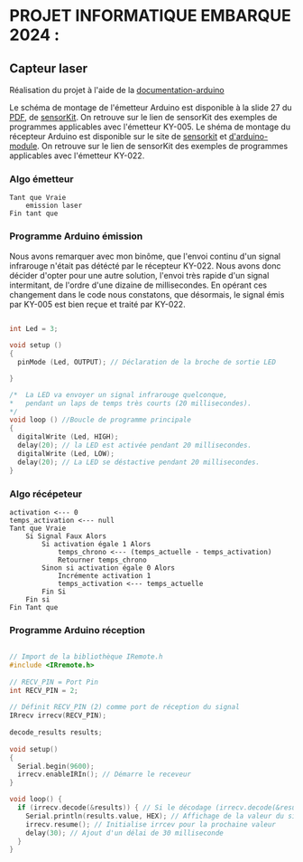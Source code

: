 # **PROJET INFORMATIQUE EMBARQUE 2024 :**
## **Capteur laser**

Réalisation du projet à l'aide de la [documentation-arduino](https://arduino-france.site/ir-arduino/)

Le schéma de montage de l'émetteur Arduino est disponible à la slide 27 du [PDF](https://drive.google.com/file/d/1Cq8dJHxjKIS5d8Cu2aH1feRFLzyRBjUo/view), de [sensorKit](https://sensorkit.joy-it.net/fr/sensors/ky-005). On retrouve sur le lien de sensorKit  des exemples de programmes applicables avec l'émetteur KY-005.
Le shéma de montage du récepteur Arduino est disponible sur le site de [sensorkit](https://sensorkit.joy-it.net/fr/sensors/ky-022) et [d'arduino-module](https://arduinomodules.info/ky-022-infrared-receiver-module/). On retrouve sur le lien de sensorKit  des exemples de programmes applicables avec l'émetteur KY-022.

### Algo émetteur
```
Tant que Vraie
    emission laser
Fin tant que
```

### Programme Arduino émission

Nous avons remarquer avec mon binôme, que l'envoi continu d'un signal infrarouge n'était pas détécté par le récepteur KY-022.
Nous avons donc décider d'opter pour une autre solution, l'envoi très rapide d'un signal intermitant, de l'ordre d'une dizaine de millisecondes.
En opérant ces changement dans le code nous constatons, que désormais, le signal émis par KY-005 est bien reçue et traité par KY-022.
```c++

int Led = 3;
 
void setup ()
{
  pinMode (Led, OUTPUT); // Déclaration de la broche de sortie LED

}

/*  La LED va envoyer un signal infrarouge quelconque,
*   pendant un laps de temps très courts (20 millisecondes).
*/
void loop () //Boucle de programme principale
{
  digitalWrite (Led, HIGH); 
  delay(20); // la LED est activée pendant 20 millisecondes.
  digitalWrite (Led, LOW);
  delay(20); // La LED se déstactive pendant 20 millisecondes.
}

```

### Algo récépeteur
```
activation <--- 0
temps_activation <--- null
Tant que Vraie
    Si Signal Faux Alors
        Si activation égale 1 Alors
            temps_chrono <--- (temps_actuelle - temps_activation)
            Retourner temps_chrono
        Sinon si activation égale 0 Alors
            Incrémente activation 1
            temps_activation <--- temps_actuelle
        Fin Si
    Fin si
Fin Tant que
```

### Programme Arduino réception

```c++

// Import de la bibliothèque IRemote.h
#include <IRremote.h> 
 
// RECV_PIN = Port Pin
int RECV_PIN = 2; 
 
// Définit RECV_PIN (2) comme port de réception du signal
IRrecv irrecv(RECV_PIN);
 
decode_results results;
 
void setup()
{
  Serial.begin(9600);
  irrecv.enableIRIn(); // Démarre le receveur
}

void loop() {
  if (irrecv.decode(&results)) { // Si le décodage (irrecv.decode(&results)) est true
    Serial.println(results.value, HEX); // Affichage de la valeur du signal reçue décodée
    irrecv.resume(); // Initialise irrcev pour la prochaine valeur
    delay(30); // Ajout d'un délai de 30 milliseconde
  }
}

``` 